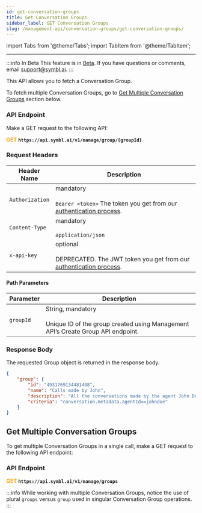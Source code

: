 ```yaml
---
id: get-conversation-groups
title: Get Conversation Groups 
sidebar_label: GET Conversation Groups
slug: /management-api/conversation-groups/get-conversation-groups/
---
```


import Tabs from '@theme/Tabs';
import TabItem from '@theme/TabItem';

---

:::info In Beta
This feature is in [Beta](/docs/product-releases). If you have questions or comments, email [support@symbl.ai](mailto:support@symbl.ai).
:::

This API allows you to fetch a Conversation Group. 

To fetch multiple Conversation Groups, go to [Get Multiple Conversation Groups](#get-multiple-conversation-groups) section below. 

### API Endpoint

Make a GET request to the following API:

**<font color="orange">GET</font> `https://api.symbl.ai/v1/manage/group/{groupId}`**

### Request Headers

Header Name |  Description
---------- | ------- |
```Authorization``` | mandatory <br/><br/> `Bearer <token>` The token you get from our [authentication process](/docs/developer-tools/authentication).
```Content-Type``` | mandatory <br/><br/> `application/json` 
```x-api-key``` | optional <br/><br/>  DEPRECATED. The JWT token you get from our [authentication process](/docs/developer-tools/authentication).

#### Path Parameters

Parameter |  Description
---------- | ------- |
```groupId``` | String, mandatory <br/><br/> Unique ID of the group created using Management API’s Create Group API endpoint.

### Response Body

The requested Group object is returned in the response body.

```json
{
    "group": {
        "id": "4931769134481408",
        "name": "Calls made by John",
        "description": "All the conversations made by the agent John Doe are captured in this Group.",
        "criteria": "conversation.metadata.agentId==johndoe"
    }
}
```

## Get Multiple Conversation Groups

To get multiple Conversation Groups in a single call, make a GET request to the following API endpoint:

### API Endpoint

**<font color="orange">GET</font> `https://api.symbl.ai/v1/manage/groups`**

:::info 
While working with multiple Conversation Groups, notice the use of plural `groups` versus `group` used in singular Conversation Group operations.
:::